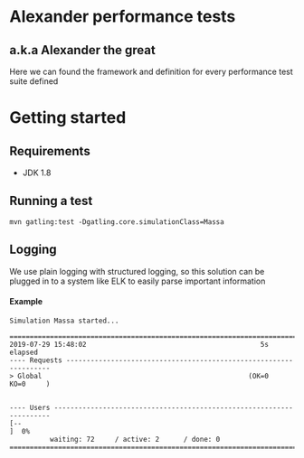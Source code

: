 # Alexander performance tests
## a.k.a Alexander the great
Here we can found the framework and definition for every performance test suite defined

# Getting started
## Requirements
* JDK 1.8

## Running a test
`mvn gatling:test -Dgatling.core.simulationClass=Massa`

## Logging
We use plain logging with structured logging, so this solution can be plugged in to a system like ELK to easily parse 
important information

#### Example
```
Simulation Massa started...

================================================================================
2019-07-29 15:48:02                                           5s elapsed
---- Requests ------------------------------------------------------------------
> Global                                                   (OK=0      KO=0     )


---- Users ---------------------------------------------------------------------
[--                                                                        ]  0%
          waiting: 72     / active: 2      / done: 0     
================================================================================
```